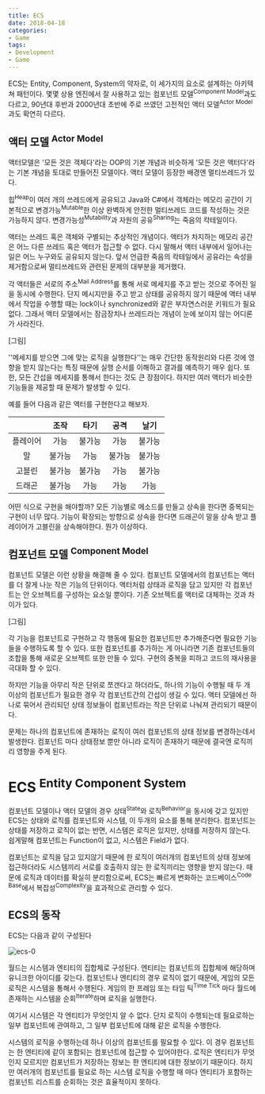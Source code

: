 ```yaml
---
title: ECS
date: 2018-04-18
categories:
- Game
tags:
- Development
- Game
---
```


 ECS는 Entity, Component, System의 약자로, 이 세가지의 요소로 설계하는 아키텍쳐 패턴이다. 몇몇 상용 엔진에서 잘 사용하고 있는 컴포넌트 모델<sup>Component Model</sup>과도 다르고, 90년대 후반과 2000년대 초반에 주로 쓰였던 고전적인 액터 모델<sup>Actor Model</sup>과도 확연히 다르다.

## 액터 모델 <sup>Actor Model</sup>

 액터모델은 '모든 것은 객체다'라는 OOP의 기본 개념과 비슷하게 '모든 것은 액터다'라는 기본 개념을 토대로 만들어진 모델이다. 액터 모델이 등장한 배경엔 멀티쓰레드가 있다. 

 힙<sup>Heap</sup>이 여러 개의 쓰레드에게 공유되고 Java와 C#에서 객체라는 메모리 공간이 기본적으로 변경가능<sup>Mutable</sup>한 이상 완벽하게 안전한 멀티쓰레드 코드를 작성하는 것은 가능하지 않다. 변경가능성<sup>Mutability</sup>과 자원의 공유<sup>Sharing</sup>는 죽음의 칵테일이다.

 액터는 쓰레드 혹은 객체와 구별되는 추상적인 개념이다. 액터가 차지하는 메모리 공간은 어느 다른 쓰레드 혹은 액터가 접근할 수 없다. 다시 말해서 액터 내부에서 일어나는 일은 어느 누구와도 공유되지 않는다. 앞서 언급한 죽음의 칵테일에서 공유라는 속성을 제거함으로써 멀티쓰레드와 관련된 문제의 대부분을 제거했다.

 각 액터들은 서로의 주소<sup>Mail Address</sup>를 통해 서로 메세지를 주고 받는 것으로 주어진 일을 동시에 수행한다. 단지 메시지만을 주고 받고 상태를 공유하지 않기 때문에 액터 내부에서 작업을 수행할 때는 lock이나 synchronized와 같은 부자연스러운 키워드가 필요 없다. 그래서 액터 모델에서는 잠금장치나 쓰레드라는 개념이 눈에 보이지 않는 어디론가 사라진다.

[그림]

 ''메세지를 받으면 그에 맞는 로직을 실행한다''는 매우 간단한 동작원리와 다른 것에 영향을 받지 않는다는 특징 때문에 실행 순서를 이해하고 결과를 예측하기 매우 쉽다. 또한, 모든 간섭을 메세지를 통해서 한다는 것도 큰 장점이다. 하지만 여러 액터가 비슷한 기능들을 제공할 때 문제가 발생할 수 있다.

 예를 들어 다음과 같은 액터를 구현한다고 해보자.

|          |  조작  |  타기  |  공격  |  날기  |
| :------: | :----: | :----: | :----: | :----: |
| 플레이어 |  가능  | 불가능 |  가능  | 불가능 |
|    말    | 불가능 |  가능  | 불가능 | 불가능 |
|  고블린  | 불가능 | 불가능 |  가능  | 불가능 |
|  드래곤  | 불가능 |  가능  |  가능  |  가능  |

 어떤 식으로 구현을 해야할까? 모든 기능별로 메소드를 만들고 상속을 한다면 중복되는 구현이 너무 많다. 기능이 확장되는 방향으로 상속을 한다면 드래곤이 말을 상속 받고 플레이어가 고블린을 상속해야한다. 뭔가 이상하다.

## 컴포넌트 모델 <sup>Component Model</sup>

 컴포넌트 모델은 이런 상황을 해결해 줄 수 있다. 컴포넌트 모델에서의 컴포넌트는 액터를 더 잘게 나눈 작은 기능의 단위이다. 액터처럼 상태과 로직을 담고 있지만 각 컴포넌트는 안 오브젝트를 구성하는 요소일 뿐이다. 기존 오브젝트를 액터로 대체하는 것과 차이가 있다.

[그림]

 각 기능을 컴포넌트로 구현하고 각 행동에 필요한 컴포넌트만 추가해준다면 필요한 기능들을 수행하도록 할 수 있다. 또한 컴포넌트를 추가하는 게 아니라면 기존 컴포넌트들의 조합을 통해 새로운 오브젝트 또한 만들 수 있다. 구현의 중복을 피하고 코드의 재사용을 극대화 할 수 있다.

 하지만 기능을 아무리 작은 단위로 쪼갠다고 하더라도, 하나의 기능이 수행될 때 두 개 이상의 컴포넌트가 필요한 경우 각 컴포넌트간의 간섭이 생길 수 있다. 액터 모델에선 하나로 묶어서 관리되던 상태 정보들이 컴포넌트라는 작은 단위로 나눠져 관리되기 때문이다.

 문제는 하나의 컴포넌트에 존재하는 로직이 여러 컴포넌트의 상태 정보를 변경하는데서 발생한다. 컴포넌트 마다 상태정보 뿐만 아니라 로직이 존재하기 때문에 결국엔 로직끼리 영향을 주게 된다.

# ECS <sup>Entity Component System</sup>

 컴포넌트 모델이나 액터 모델의 경우 상태<sup>State</sup>와 로직<sup>Behavior</sup>을 동시에 갖고 있지만 ECS는 상태와 로직를 컴포넌트와 시스템, 이 두개의 요소를 통해 분리한다. 컴포넌트는 상태를 저장하고 로직이 없는 반면, 시스템은 로직은 있지만, 상태를 저장하지 않는다. 쉽게말해 컴포넌트는 Function이 없고, 시스템은 Field가 없다.

 컴포넌트는 로직을 담고 있지않기 때문에 한 로직이 여러개의 컴포넌트의 상태 정보에 접근하더라도 시스템끼리 서로를 호출하지 않는 한 로직끼리는 영향을 받지 않는다. 때문에 로직과 데이터를 확실히 분리함으로써, ECS는 빠르게 변화하는 코드베이스<sup>Code Base</sup>에서 복잡성<sup>Complexity</sup>을 효과적으로 관리할 수 있다.

## ECS의 동작

 ECS는 다음과 같이 구성된다

![ecs-0](https://user-images.githubusercontent.com/18159012/38994825-6b792514-4422-11e8-9002-704e68d5ecf1.png)

 월드는 시스템과 엔티티의 집합체로 구성된다. 엔티티는 컴포넌트의 집합체에 해당하며 유니크한 아이디를 갖는다.  컴포넌트나 엔티티의 경우 로직이 없기 때문에, 게임의 모든 로직은 시스템을 통해서 수행된다. 게임의 한 프레임 또는 타임 틱<sup>Time Tick</sup> 마다 월드에 존재하는 시스템을 순회<sup>Iterate</sup>하며 로직을 실행한다.

 여기서 시스템은 각 엔티티가 무엇인지 알 수 없다. 단지 로직이 수행되는데 필요로하는 일부 컴포넌트에 관여하고, 그 일부 컴포넌트에 대해 같은 로직을 수행한다.



 시스템의 로직을 수행하는데 하나 이상의 컴포넌트를 필요할 수 있다. 이 경우 컴포넌트는 한 엔티티에 같이 포함되는 컴포넌트에 접근할 수 있어야한다. 로직은 엔티티가 무엇인지 모르지만 컴포넌트가 저장하는 정보는 한 엔티티에 대한 정보이기 때문이다. 하지만 여러개의 컴포넌트를 필요로 하는 시스템 로직을 수행할 때 마다 엔티티가 포함하는 컴포넌트 리스트를 순회하는 것은 효율적이지 못하다. 
